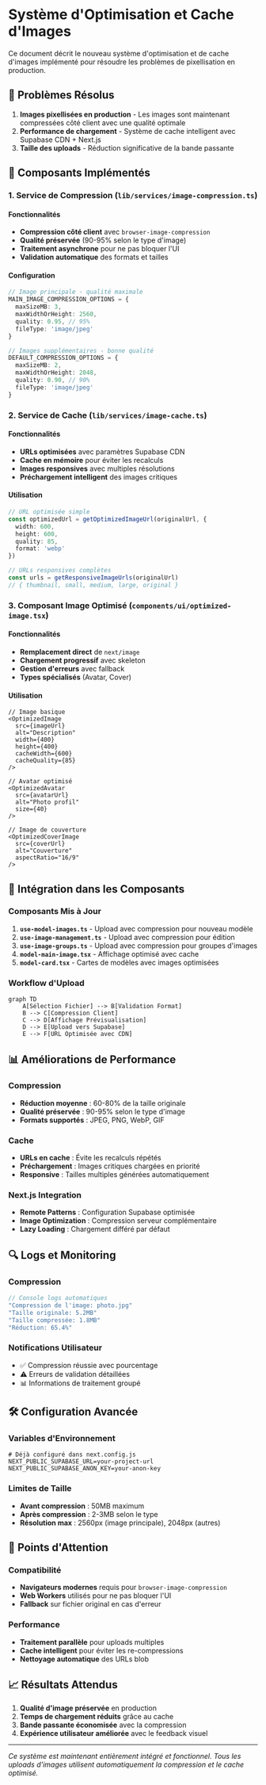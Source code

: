 # Système d'Optimisation et Cache d'Images

Ce document décrit le nouveau système d'optimisation et de cache d'images implémenté pour résoudre les problèmes de pixellisation en production.

## 🎯 Problèmes Résolus

1. **Images pixellisées en production** - Les images sont maintenant compressées côté client avec une qualité optimale
2. **Performance de chargement** - Système de cache intelligent avec Supabase CDN + Next.js
3. **Taille des uploads** - Réduction significative de la bande passante

## 🔧 Composants Implémentés

### 1. Service de Compression (`lib/services/image-compression.ts`)

#### Fonctionnalités
- **Compression côté client** avec `browser-image-compression`
- **Qualité préservée** (90-95% selon le type d'image)
- **Traitement asynchrone** pour ne pas bloquer l'UI
- **Validation automatique** des formats et tailles

#### Configuration
```typescript
// Image principale - qualité maximale
MAIN_IMAGE_COMPRESSION_OPTIONS = {
  maxSizeMB: 3,
  maxWidthOrHeight: 2560,
  quality: 0.95, // 95%
  fileType: 'image/jpeg'
}

// Images supplémentaires - bonne qualité
DEFAULT_COMPRESSION_OPTIONS = {
  maxSizeMB: 2,
  maxWidthOrHeight: 2048,
  quality: 0.90, // 90%
  fileType: 'image/jpeg'
}
```

### 2. Service de Cache (`lib/services/image-cache.ts`)

#### Fonctionnalités
- **URLs optimisées** avec paramètres Supabase CDN
- **Cache en mémoire** pour éviter les recalculs
- **Images responsives** avec multiples résolutions
- **Préchargement intelligent** des images critiques

#### Utilisation
```typescript
// URL optimisée simple
const optimizedUrl = getOptimizedImageUrl(originalUrl, {
  width: 600,
  height: 600,
  quality: 85,
  format: 'webp'
})

// URLs responsives complètes
const urls = getResponsiveImageUrls(originalUrl)
// { thumbnail, small, medium, large, original }
```

### 3. Composant Image Optimisé (`components/ui/optimized-image.tsx`)

#### Fonctionnalités
- **Remplacement direct** de `next/image`
- **Chargement progressif** avec skeleton
- **Gestion d'erreurs** avec fallback
- **Types spécialisés** (Avatar, Cover)

#### Utilisation
```tsx
// Image basique
<OptimizedImage
  src={imageUrl}
  alt="Description"
  width={400}
  height={400}
  cacheWidth={600}
  cacheQuality={85}
/>

// Avatar optimisé
<OptimizedAvatar
  src={avatarUrl}
  alt="Photo profil"
  size={40}
/>

// Image de couverture
<OptimizedCoverImage
  src={coverUrl}
  alt="Couverture"
  aspectRatio="16/9"
/>
```

## 🚀 Intégration dans les Composants

### Composants Mis à Jour

1. **`use-model-images.ts`** - Upload avec compression pour nouveau modèle
2. **`use-image-management.ts`** - Upload avec compression pour édition
3. **`use-image-groups.ts`** - Upload avec compression pour groupes d'images
4. **`model-main-image.tsx`** - Affichage optimisé avec cache
5. **`model-card.tsx`** - Cartes de modèles avec images optimisées

### Workflow d'Upload

```mermaid
graph TD
    A[Sélection Fichier] --> B[Validation Format]
    B --> C[Compression Client]
    C --> D[Affichage Prévisualisation]
    D --> E[Upload vers Supabase]
    E --> F[URL Optimisée avec CDN]
```

## 📊 Améliorations de Performance

### Compression
- **Réduction moyenne** : 60-80% de la taille originale
- **Qualité préservée** : 90-95% selon le type d'image
- **Formats supportés** : JPEG, PNG, WebP, GIF

### Cache
- **URLs en cache** : Évite les recalculs répétés
- **Préchargement** : Images critiques chargées en priorité
- **Responsive** : Tailles multiples générées automatiquement

### Next.js Integration
- **Remote Patterns** : Configuration Supabase optimisée
- **Image Optimization** : Compression serveur complémentaire
- **Lazy Loading** : Chargement différé par défaut

## 🔍 Logs et Monitoring

### Compression
```javascript
// Console logs automatiques
"Compression de l'image: photo.jpg"
"Taille originale: 5.2MB"
"Taille compressée: 1.8MB"
"Réduction: 65.4%"
```

### Notifications Utilisateur
- ✅ Compression réussie avec pourcentage
- ⚠️ Erreurs de validation détaillées
- 📊 Informations de traitement groupé

## 🛠 Configuration Avancée

### Variables d'Environnement
```env
# Déjà configuré dans next.config.js
NEXT_PUBLIC_SUPABASE_URL=your-project-url
NEXT_PUBLIC_SUPABASE_ANON_KEY=your-anon-key
```

### Limites de Taille
- **Avant compression** : 50MB maximum
- **Après compression** : 2-3MB selon le type
- **Résolution max** : 2560px (image principale), 2048px (autres)

## 🚨 Points d'Attention

### Compatibilité
- **Navigateurs modernes** requis pour `browser-image-compression`
- **Web Workers** utilisés pour ne pas bloquer l'UI
- **Fallback** sur fichier original en cas d'erreur

### Performance
- **Traitement parallèle** pour uploads multiples
- **Cache intelligent** pour éviter les re-compressions
- **Nettoyage automatique** des URLs blob

## 📈 Résultats Attendus

1. **Qualité d'image préservée** en production
2. **Temps de chargement réduits** grâce au cache
3. **Bande passante économisée** avec la compression
4. **Expérience utilisateur améliorée** avec le feedback visuel

---

*Ce système est maintenant entièrement intégré et fonctionnel. Tous les uploads d'images utilisent automatiquement la compression et le cache optimisé.* 